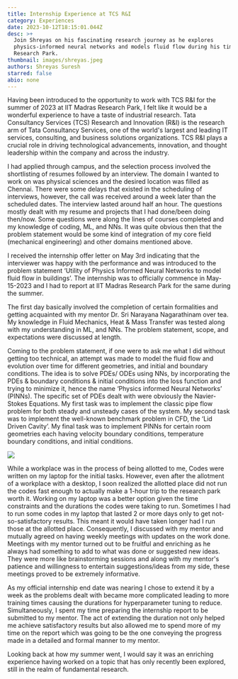 ```yaml
---
title: Internship Experience at TCS R&I
category: Experiences
date: 2023-10-12T18:15:01.044Z
desc: >+
  Join Shreyas on his fascinating research journey as he explores
  physics-informed neural networks and models fluid flow during his time at IITM
  Research Park.
thumbnail: images/shreyas.jpeg
authors: Shreyas Suresh
starred: false
abio: none
---
```


<!--StartFragment-->

Having been introduced to the opportunity to work with TCS R&I for the summer of 2023 at IIT Madras Research Park, I felt like it would be a wonderful experience to have a taste of industrial research. Tata Consultancy Services (TCS) Research and Innovation (R&I) is the research arm of Tata Consultancy Services, one of the world's largest and leading IT services, consulting, and business solutions organizations. TCS R&I plays a crucial role in driving technological advancements, innovation, and thought leadership within the company and across the industry.

I had applied through campus, and the selection process involved the shortlisting of resumes followed by an interview. The domain I wanted to work on was physical sciences and the desired location was filled as Chennai. There were some delays that existed in the scheduling of interviews, however, the call was received around a week later than the scheduled dates. The interview lasted around half an hour. The questions mostly dealt with my resume and projects that I had done/been doing then/now. Some questions were along the lines of courses completed and my knowledge of coding, ML, and NNs. It was quite obvious then that the problem statement would be some kind of integration of my core field (mechanical engineering) and other domains mentioned above.

I received the internship offer letter on May 3rd indicating that the interviewer was happy with the performance and was introduced to the problem statement ‘Utility of Physics Informed Neural Networks to model fluid flow in buildings’. The internship was to officially commence in May-15-2023 and I had to report at IIT Madras Research Park for the same during the summer.

The first day basically involved the completion of certain formalities and getting acquainted with my mentor Dr. Sri Narayana Nagarathinam over tea. My knowledge in Fluid Mechanics, Heat & Mass Transfer was tested along with my understanding in ML, and NNs. The problem statement, scope, and expectations were discussed at length.

Coming to the problem statement, if one were to ask me what I did without getting too technical, an attempt was made to model the fluid flow and evolution over time for different geometries, and initial and boundary conditions. The idea is to solve PDEs/ ODEs using NNs, by incorporating the PDEs & boundary conditions & initial conditions into the loss function and trying to minimize it, hence the name ‘Physics informed Neural Networks’ (PINNs). The specific set of PDEs dealt with were obviously the Navier-Stokes Equations. My first task was to implement the classic pipe flow problem for both steady and unsteady cases of the system. My second task was to implement the well-known benchmark problem in CFD, the ‘Lid Driven Cavity’. My final task was to implement PINNs for certain room geometries each having velocity boundary conditions, temperature boundary conditions, and initial conditions.

![](images/pexels-lukas-574071.jpg)

While a workplace was in the process of being allotted to me, Codes were written on my laptop for the initial tasks. However, even after the allotment of a workplace with a desktop, I soon realized the allotted place did not run the codes fast enough to actually make a 1-hour trip to the research park worth it. Working on my laptop was a better option given the time constraints and the durations the codes were taking to run. Sometimes I had to run some codes in my laptop that lasted 2 or more days only to get not-so-satisfactory results. This meant it would have taken longer had I run those at the allotted place. Consequently, I discussed with my mentor and mutually agreed on having weekly meetings with updates on the work done. Meetings with my mentor turned out to be fruitful and enriching as he always had something to add to what was done or suggested new ideas. They were more like brainstorming sessions and along with my mentor's patience and willingness to entertain suggestions/ideas from my side, these meetings proved to be extremely informative.

As my official internship end date was nearing I chose to extend it by a week as the problems dealt with became more complicated leading to more training times causing the durations for hyperparameter tuning to reduce. Simultaneously, I spent my time preparing the internship report to be submitted to my mentor. The act of extending the duration not only helped me achieve satisfactory results but also allowed me to spend more of my time on the report which was going to be the one conveying the progress made in a detailed and formal manner to my mentor.

Looking back at how my summer went, I would say it was an enriching experience having worked on a topic that has only recently been explored, still in the realm of fundamental research.

<!--EndFragment-->
